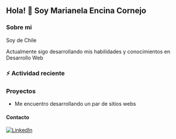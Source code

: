 ## Hola! 👋 Soy Marianela Encina Cornejo

### Sobre mi
Soy de Chile

Actualmente sigo desarrollando mis habilidades y conocimientos en Desarrollo Web

### :zap: Actividad reciente
<!-- START_SECTION: activity -->
<!-- END_SECTION: activity -->


### Proyectos
- Me encuentro desarrollando un par de sitios webs


#### Contacto
[![LinkedIn](https://img.shields.io/badge/LinkedIn-%230077B5.svg?logo=linkedin&logoColor=white)](https://linkedin.com/in/marianela-encina-cornejo)

<!--
**maetenco/maetenco** is a ✨ _special_ ✨ repository because its `README.md` (this file) appears on your GitHub profile.

Here are some ideas to get you started:

- 🔭 I’m currently working on ...
- 🌱 I’m currently learning ...
- 👯 I’m looking to collaborate on ...
- 🤔 I’m looking for help with ...
- 💬 Ask me about ...
- 📫 How to reach me: ...
- 😄 Pronouns: ...
- ⚡ Fun fact: ...

Ejemplos markdowns
https://github.com/MiguelAngelMP10
https://github.com/dvchinx
https://github.com/crontreras1
https://github.com/Azure-Samples/azure-search-openai-demo-csharp



-->
